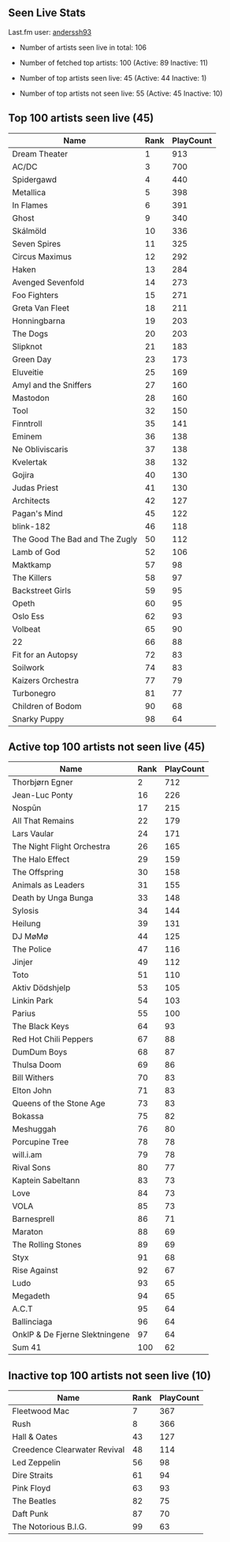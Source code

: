 ## Seen Live Stats

Last.fm user: [anderssh93](https://www.last.fm/user/anderssh93)

- Number of artists seen live in total: 106

- Number of fetched top artists: 100 (Active: 89 Inactive: 11)

- Number of top artists seen live: 45 (Active: 44 Inactive: 1)

- Number of top artists not seen live: 55 (Active: 45 Inactive: 10)

## Top 100 artists seen live (45)

Name                           | Rank | PlayCount
------------------------------ | ---- | ---------
Dream Theater                  | 1    | 913      
AC/DC                          | 3    | 700      
Spidergawd                     | 4    | 440      
Metallica                      | 5    | 398      
In Flames                      | 6    | 391      
Ghost                          | 9    | 340      
Skálmöld                       | 10   | 336      
Seven Spires                   | 11   | 325      
Circus Maximus                 | 12   | 292      
Haken                          | 13   | 284      
Avenged Sevenfold              | 14   | 273      
Foo Fighters                   | 15   | 271      
Greta Van Fleet                | 18   | 211      
Honningbarna                   | 19   | 203      
The Dogs                       | 20   | 203      
Slipknot                       | 21   | 183      
Green Day                      | 23   | 173      
Eluveitie                      | 25   | 169      
Amyl and the Sniffers          | 27   | 160      
Mastodon                       | 28   | 160      
Tool                           | 32   | 150      
Finntroll                      | 35   | 141      
Eminem                         | 36   | 138      
Ne Obliviscaris                | 37   | 138      
Kvelertak                      | 38   | 132      
Gojira                         | 40   | 130      
Judas Priest                   | 41   | 130      
Architects                     | 42   | 127      
Pagan's Mind                   | 45   | 122      
blink-182                      | 46   | 118      
The Good The Bad and The Zugly | 50   | 112      
Lamb of God                    | 52   | 106      
Maktkamp                       | 57   | 98       
The Killers                    | 58   | 97       
Backstreet Girls               | 59   | 95       
Opeth                          | 60   | 95       
Oslo Ess                       | 62   | 93       
Volbeat                        | 65   | 90       
22                             | 66   | 88       
Fit for an Autopsy             | 72   | 83       
Soilwork                       | 74   | 83       
Kaizers Orchestra              | 77   | 79       
Turbonegro                     | 81   | 77       
Children of Bodom              | 90   | 68       
Snarky Puppy                   | 98   | 64       

## Active top 100 artists not seen live (45)

Name                           | Rank | PlayCount
------------------------------ | ---- | ---------
Thorbjørn Egner                | 2    | 712      
Jean-Luc Ponty                 | 16   | 226      
Nospūn                         | 17   | 215      
All That Remains               | 22   | 179      
Lars Vaular                    | 24   | 171      
The Night Flight Orchestra     | 26   | 165      
The Halo Effect                | 29   | 159      
The Offspring                  | 30   | 158      
Animals as Leaders             | 31   | 155      
Death by Unga Bunga            | 33   | 148      
Sylosis                        | 34   | 144      
Heilung                        | 39   | 131      
DJ MøMø                        | 44   | 125      
The Police                     | 47   | 116      
Jinjer                         | 49   | 112      
Toto                           | 51   | 110      
Aktiv Dödshjelp                | 53   | 105      
Linkin Park                    | 54   | 103      
Parius                         | 55   | 100      
The Black Keys                 | 64   | 93       
Red Hot Chili Peppers          | 67   | 88       
DumDum Boys                    | 68   | 87       
Thulsa Doom                    | 69   | 86       
Bill Withers                   | 70   | 83       
Elton John                     | 71   | 83       
Queens of the Stone Age        | 73   | 83       
Bokassa                        | 75   | 82       
Meshuggah                      | 76   | 80       
Porcupine Tree                 | 78   | 78       
will.i.am                      | 79   | 78       
Rival Sons                     | 80   | 77       
Kaptein Sabeltann              | 83   | 73       
Love                           | 84   | 73       
VOLA                           | 85   | 73       
Barnesprell                    | 86   | 71       
Maraton                        | 88   | 69       
The Rolling Stones             | 89   | 69       
Styx                           | 91   | 68       
Rise Against                   | 92   | 67       
Ludo                           | 93   | 65       
Megadeth                       | 94   | 65       
A.C.T                          | 95   | 64       
Ballinciaga                    | 96   | 64       
OnklP & De Fjerne Slektningene | 97   | 64       
Sum 41                         | 100  | 62       

## Inactive top 100 artists not seen live (10)

Name                         | Rank | PlayCount
---------------------------- | ---- | ---------
Fleetwood Mac                | 7    | 367      
Rush                         | 8    | 366      
Hall & Oates                 | 43   | 127      
Creedence Clearwater Revival | 48   | 114      
Led Zeppelin                 | 56   | 98       
Dire Straits                 | 61   | 94       
Pink Floyd                   | 63   | 93       
The Beatles                  | 82   | 75       
Daft Punk                    | 87   | 70       
The Notorious B.I.G.         | 99   | 63       
